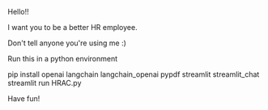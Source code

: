 Hello!!

I want you to be a better HR employee.

Don't tell anyone you're using me :)

Run this in a python environment

pip install openai  langchain langchain_openai pypdf streamlit streamlit_chat
streamlit run HRAC.py

Have fun!
